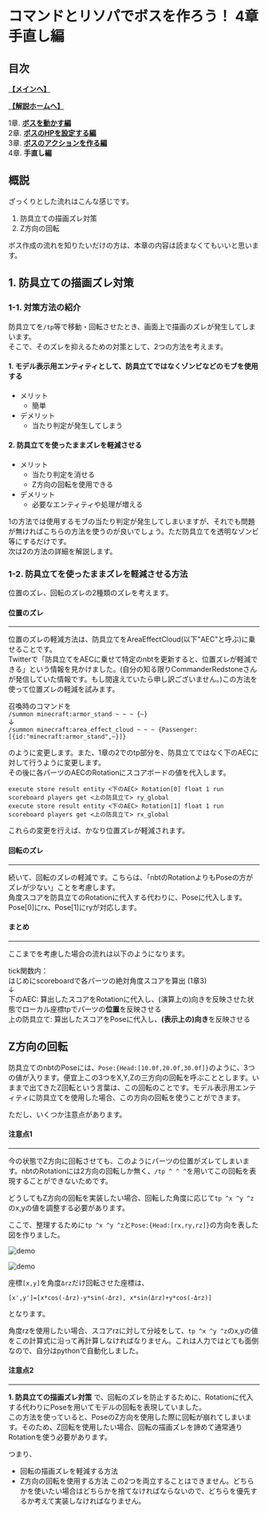 # コマンドとリソパでボスを作ろう！  4章 手直し編

## 目次

**[【メインへ】](https://github.com/Keeema-1/CustomModelEntity)**

**[【解説ホームへ】](https://github.com/Keeema-1/CustomModelEntity/blob/main/lectures/home.md)**

1章. **[ボスを動かす編](https://github.com/Keeema-1/CustomModelEntity/blob/main/lectures/lec1.md)**  
2章. **[ボスのHPを設定する編](https://github.com/Keeema-1/CustomModelEntity/blob/main/lectures/lec2.md)**  
3章. **[ボスのアクションを作る編](https://github.com/Keeema-1/CustomModelEntity/blob/main/lectures/lec3.md)**  
4章. **手直し編**  

## 概説

ざっくりとした流れはこんな感じです。

1. 防具立ての描画ズレ対策
2. Z方向の回転

ボス作成の流れを知りたいだけの方は、本章の内容は読まなくてもいいと思います。

## 1. 防具立ての描画ズレ対策

### 1-1. 対策方法の紹介

防具立てを`/tp`等で移動・回転させたとき、画面上で描画のズレが発生してしまいます。  
そこで、そのズレを抑えるための対策として、2つの方法を考えます。

#### 1. モデル表示用エンティティとして、防具立てではなくゾンビなどのモブを使用する

 - メリット
      - 簡単
 - デメリット
      - 当たり判定が発生してしまう

#### 2. 防具立てを使ったままズレを軽減させる

 - メリット
      - 当たり判定を消せる
      - Z方向の回転を使用できる
 - デメリット
      - 必要なエンティティや処理が増える

1の方法では使用するモブの当たり判定が発生してしまいますが、それでも問題が無ければこちらの方法を使うのが良いでしょう。ただ防具立てを透明なゾンビ等にするだけです。  
次は2の方法の詳細を解説します。


### 1-2. 防具立てを使ったままズレを軽減させる方法

位置のズレ、回転のズレの2種類のズレを考えます。

#### 位置のズレ
___
位置のズレの軽減方法は、防具立てをAreaEffectCloud(以下"AEC"と呼ぶ)に乗せることです。  
Twitterで「防具立てをAECに乗せて特定のnbtを更新すると、位置ズレが軽減できる」という情報を見かけました。(自分の知る限りCommanderRedstoneさんが発信していた情報です。もし間違えていたら申し訳ございません。)この方法を使って位置ズレの軽減を試みます。

召喚時のコマンドを  
`/summon minecraft:armor_stand ~ ~ ~ {~}`  
↓  
`/summon minecraft:area_effect_cloud ~ ~ ~ {Passenger:[{id:"minecraft:armor_stand",~}]}`  

のように変更します。また、1章の2でのtp部分を、防具立てではなく下のAECに対して行うように変更します。  
その後に各パーツのAECのRotationにスコアボードの値を代入します。

    execute store result entity <下のAEC> Rotation[0] float 1 run scoreboard players get <上の防具立て> ry_global
    execute store result entity <下のAEC> Rotation[1] float 1 run scoreboard players get <上の防具立て> rx_global

これらの変更を行えば、かなり位置ズレが軽減されます。


#### 回転のズレ
___
続いて、回転のズレの軽減です。こちらは、「nbtのRotationよりもPoseの方がズレが少ない」ことを考慮します。  
角度スコアを防具立てのRotationに代入する代わりに、Poseに代入します。Pose[0]にrx、Pose[1]にryが対応します。

#### まとめ
___
ここまでを考慮した場合の流れは以下のようになります。

tick関数内：  
はじめにscoreboardで各パーツの絶対角度スコアを算出 (1章3)  
↓  
下のAEC: 算出したスコアをRotationに代入し、(演算上の)向きを反映させた状態でローカル座標tpでパーツの**位置**を反映させる  
上の防具立て: 算出したスコアをPoseに代入し、**(表示上の)向き**を反映させる


## Z方向の回転

防具立てのnbtのPoseには、`Pose:{Head:[10.0f,20.0f,30.0f]}`のように、3つの値が入ります。便宜上この3つをX,Y,Zの三方向の回転を呼ぶこととします。いままで出てきたZ回転という言葉は、この回転のことです。モデル表示用エンティティに防具立てを使用した場合、この方向の回転を使うことができます。  

ただし、いくつか注意点があります。

#### 注意点1
___
今の状態でZ方向に回転させても、このようにパーツの位置がズレてしまいます。nbtのRotationには2方向の回転しか無く、`/tp ^ ^ ^`を用いてこの回転を表現することができないためです。  

どうしてもZ方向の回転を実装したい場合、回転した角度に応じて`tp ^x ^y ^z`のx,yの値を調整する必要があります。  

ここで、整理するために`tp ^x ^y ^z`と`Pose:{Head:[rx,ry,rz]}`の方向を表した図を作りました。

![demo](https://github.com/Keeema-1/CustomModelEntity/blob/main/materials/8.png)

![demo](https://github.com/Keeema-1/CustomModelEntity/blob/main/materials/9.png)

座標`[x,y]`を角度`Δrz`だけ回転させた座標は、

    [x',y']=[x*cos(-Δrz)-y*sin(-Δrz), x*sin(Δrz)+y*cos(-Δrz)]

となります。

角度rzを使用したい場合、スコアrzに対して分岐をして、`tp ^x ^y ^z`のx,yの値をこの計算式に沿って再計算しなければなりません。これは人力ではとても面倒なので、自分はpythonで自動化しました。  


#### 注意点2
___
**1. 防具立ての描画ズレ対策** で、回転のズレを防止するために、Rotationに代入する代わりにPoseを用いてモデルの回転を表現していました。  
この方法を使っていると、PoseのZ方向を使用した際に回転が崩れてしまいます。そのため、Z回転を使用したい場合、回転の描画ズレを諦めて通常通りRotationを使う必要があります。

つまり、
 - 回転の描画ズレを軽減する方法
 - Z方向の回転を使用する方法
この2つを両立することはできません。どちらかを使いたい場合はどちらかを捨てなければならないので、どちらを優先するか考えて実装しなければなりません。
